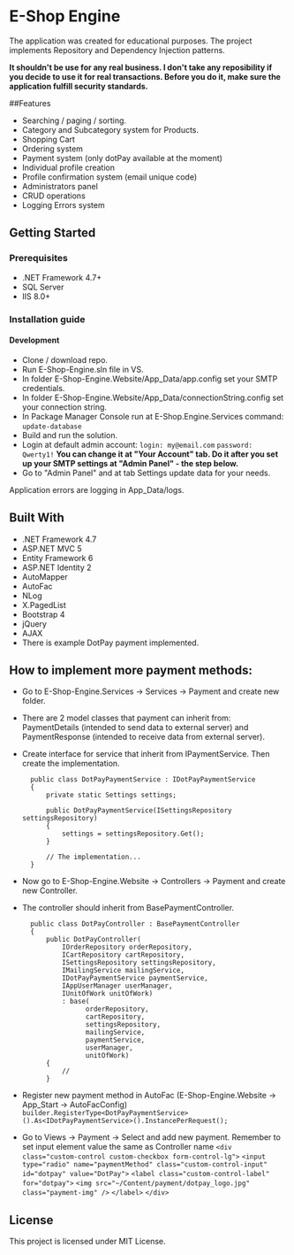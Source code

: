 # E-Shop Engine
The application was created for educational purposes. 
The project implements Repository and Dependency Injection patterns.


**It shouldn't be use for any real business. I don't take any reposibility if you decide to use it for real transactions. Before you do it, make sure the application fulfill security standards.**

##Features
* Searching / paging / sorting.
* Category and Subcategory system for Products.
* Shopping Cart
* Ordering system
* Payment system (only dotPay available at the moment)
* Individual profile creation
* Profile confirmation system (email unique code)
* Administrators panel
* CRUD operations
* Logging Errors system

## Getting Started
### Prerequisites
* .NET Framework 4.7+
* SQL Server
* IIS 8.0+

### Installation guide
#### Development
* Clone / download repo.
* Run E-Shop-Engine.sln file in VS.
* In folder E-Shop-Engine.Website/App_Data/app.config set your SMTP credentials.
* In folder E-Shop-Engine.Website/App_Data/connectionString.config set your connection string.
* In Package Manager Console run at E-Shop.Engine.Services command:
```update-database```
* Build and run the solution.
* Login at default admin account: 
```login: my@email.com```
```password: Qwerty1!```
**You can change it at "Your Account" tab. Do it after you set up your SMTP settings at "Admin Panel" - the step below.**
* Go to "Admin Panel" and at tab Settings update data for your needs.

Application errors are logging in App_Data/logs.

## Built With
* .NET Framework 4.7
* ASP.NET MVC 5
* Entity Framework 6
* ASP.NET Identity 2
* AutoMapper
* AutoFac
* NLog
* X.PagedList
* Bootstrap 4
* jQuery
* AJAX
* There is example DotPay payment implemented.

## How to implement more payment methods:
* Go to E-Shop-Engine.Services -> Services -> Payment and create new folder.
* There are 2 model classes that payment can inherit from: PaymentDetails (intended to send data to external server) and PaymentResponse (intended to receive data from external server).
* Create interface for service that inherit from IPaymentService. Then create the implementation.

        public class DotPayPaymentService : IDotPayPaymentService
        {
            private static Settings settings;
    
            public DotPayPaymentService(ISettingsRepository settingsRepository)
            {
                settings = settingsRepository.Get();
            } 
		
		    // The implementation...
	    }
	
* Now go to E-Shop-Engine.Website -> Controllers -> Payment and create new Controller.
* The controller should inherit from BasePaymentController.

        public class DotPayController : BasePaymentController
        {
            public DotPayController(
                IOrderRepository orderRepository,
                ICartRepository cartRepository,
                ISettingsRepository settingsRepository,
                IMailingService mailingService,
                IDotPayPaymentService paymentService,
                IAppUserManager userManager,
                IUnitOfWork unitOfWork)
                : base(
                      orderRepository,
                      cartRepository,
                      settingsRepository,
                      mailingService,
                      paymentService,
                      userManager,
                      unitOfWork)
            {
                //
            }
	
* Register new payment method in AutoFac (E-Shop-Engine.Website -> App_Start -> AutoFacConfig)
```builder.RegisterType<DotPayPaymentService>().As<IDotPayPaymentService>().InstancePerRequest();```
* Go to Views -> Payment -> Select and add new payment. Remember to set input element value the same as Controller name
```<div class="custom-control custom-checkbox form-control-lg">```
    ```<input type="radio" name="paymentMethod" class="custom-control-input" id="dotpay" value="DotPay">```
    ```<label class="custom-control-label" for="dotpay">```
        ```<img src="~/Content/payment/dotpay_logo.jpg" class="payment-img" />```
    ```</label>```
``` </div> ```
		
## License
This project is licensed under MIT License.
